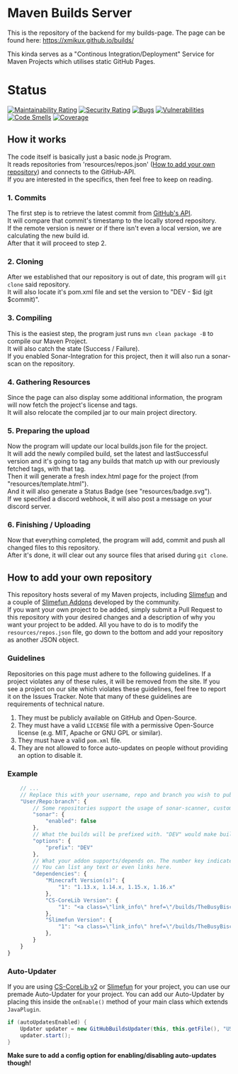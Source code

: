 # Maven Builds Server
This is the repository of the backend for my builds-page.
The page can be found here: https://xmikux.github.io/builds/

This kinda serves as a "Continous Integration/Deployment" Service for Maven Projects which utilises static GitHub Pages.

# Status
[![Maintainability Rating](https://sonarcloud.io/api/project_badges/measure?project=TheBusyBiscuit_builds&metric=sqale_rating)](https://sonarcloud.io/dashboard?id=TheBusyBiscuit_builds)
[![Security Rating](https://sonarcloud.io/api/project_badges/measure?project=TheBusyBiscuit_builds&metric=security_rating)](https://sonarcloud.io/dashboard?id=TheBusyBiscuit_builds)
[![Bugs](https://sonarcloud.io/api/project_badges/measure?project=TheBusyBiscuit_builds&metric=bugs)](https://sonarcloud.io/dashboard?id=TheBusyBiscuit_builds)
[![Vulnerabilities](https://sonarcloud.io/api/project_badges/measure?project=TheBusyBiscuit_builds&metric=vulnerabilities)](https://sonarcloud.io/dashboard?id=TheBusyBiscuit_builds)
[![Code Smells](https://sonarcloud.io/api/project_badges/measure?project=TheBusyBiscuit_builds&metric=code_smells)](https://sonarcloud.io/dashboard?id=TheBusyBiscuit_builds)
[![Coverage](https://sonarcloud.io/api/project_badges/measure?project=TheBusyBiscuit_builds&metric=coverage)](https://sonarcloud.io/dashboard?id=TheBusyBiscuit_builds)


## How it works
The code itself is basically just a basic node.js Program.<br>
It reads repositories from 'resources/repos.json' ([How to add your own repository](#how-to-add-your-own-repository)) and connects to the GitHub-API.<br>
If you are interested in the specifics, then feel free to keep on reading.<br>

### 1. Commits
The first step is to retrieve the latest commit from [GitHub's API](https://developer.github.com/v3/repos/commits/).<br>
It will compare that commit's timestamp to the locally stored repository.<br>
If the remote version is newer or if there isn't even a local version, we are calculating the new build id.<br>
After that it will proceed to step 2.<br>

### 2. Cloning
After we established that our repository is out of date, this program will ```git clone``` said repository.<br>
It will also locate it's pom.xml file and set the version to "DEV - $id (git $commit)".<br>

### 3. Compiling
This is the easiest step, the program just runs ```mvn clean package -B``` to compile our Maven Project.<br>
It will also catch the state (Success / Failure).<br>
If you enabled Sonar-Integration for this project, then it will also run a sonar-scan on the repository.<br>

### 4. Gathering Resources
Since the page can also display some additional information, the program will now fetch the project's license and tags.<br>
It will also relocate the compiled jar to our main project directory.<br>

### 5. Preparing the upload
Now the program will update our local builds.json file for the project.<br>
It will add the newly compiled build, set the latest and lastSuccessful version 
and it's going to tag any builds that match up with our previously fetched tags, with that tag.<br>
Then it will generate a fresh index.html page for the project (from "resources/template.html").<br>
And it will also generate a Status Badge (see "resources/badge.svg").<br>
If we specified a discord webhook, it will also post a message on your discord server.<br>

### 6. Finishing / Uploading
Now that everything completed, the program will add, commit and push all changed files to this repository.<br>
After it's done, it will clear out any source files that arised during ```git clone```.<br>

## How to add your own repository
This repository hosts several of my Maven projects, including [Slimefun](https://github.com/Slimefun/Slimefun4) and a couple of [Slimefun Addons](https://github.com/Slimefun/Slimefun4/wiki/Addons) developed by the community.<br>
If you want your own project to be added, simply submit a Pull Request to this repository with your desired changes and a description of why you want your project to be added.
All you have to do is to modify the `resources/repos.json` file, go down to the bottom and add your repository as another JSON object.

### Guidelines
Repositories on this page must adhere to the following guidelines.
If a project violates any of these rules, it will be removed from the site.
If you see a project on our site which violates these guidelines, feel free to report it on the Issues Tracker.
Note that many of these guidelines are requirements of technical nature.

1. They must be publicly available on GitHub and Open-Source.
2. They must have a valid `LICENSE` file with a permissive Open-Source license (e.g. MIT, Apache or GNU GPL or similar).
3. They must have a valid `pom.xml` file.
4. They are not allowed to force auto-updates on people without providing an option to disable it.

### Example
```javascript
    // ...
    // Replace this with your username, repo and branch you wish to publish. For example: AwesomeUser/CoolAddon:main
    "User/Repo:branch": {
        // Some repositories support the usage of sonar-scanner, custom repositories cannot have this feature though (yet)
        "sonar": {
            "enabled": false
        },
        // What the builds will be prefixed with. "DEV" would make builds like "CoolAddon - DEV 1 (githash)"
        "options": {
            "prefix": "DEV"
        },
        // What your addon supports/depends on. The number key indicates the minium build.
        // You can list any text or even links here.
        "dependencies": {
            "Minecraft Version(s)": {
                "1": "1.13.x, 1.14.x, 1.15.x, 1.16.x"
            },
            "CS-CoreLib Version": {
                "1": "<a class=\"link_info\" href=\"/builds/TheBusyBiscuit/CS-CoreLib/master/#100\">dev #100</a>"
            },
            "Slimefun Version": {
                "1": "<a class=\"link_info\" href=\"/builds/TheBusyBiscuit/Slimefun4/master/#600\">dev #600</a>"
            },
        }
    }
}
```

### Auto-Updater
If you are using [CS-CoreLib v2](https://github.com/TheBusyBiscuit/CS-CoreLib2) or [Slimefun](https://github.com/Slimefun/Slimefun4) for your project, you can use our premade Auto-Updater for your project.
You can add our Auto-Updater by placing this inside the `onEnable()` method of your main class which extends `JavaPlugin`.

```java
if (autoUpdatesEnabled) {
    Updater updater = new GitHubBuildsUpdater(this, this.getFile(), "USER/REPO/BRANCH");
    updater.start();
}
```

**Make sure to add a config option for enabling/disabling auto-updates though!**
